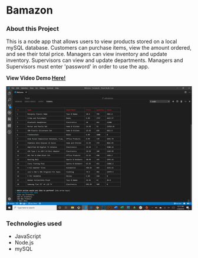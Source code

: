 # Bamazon

### About this Project

This is a node app that allows users to view products stored on a local mySQL database. Customers can purchase items, view the amount ordered, and see their total price. Managers can view inventory and update inventory. Supervisors can view and update departments. Managers and Supervisors must enter 'password' in order to use the app. 

  **View Video Demo [Here!](https://www.youtube.com/watch?v=kf_w-kgh6QA)**

![Web App Image](./demo.png)

### Technologies used

* JavaScript
* Node.js
* mySQL
